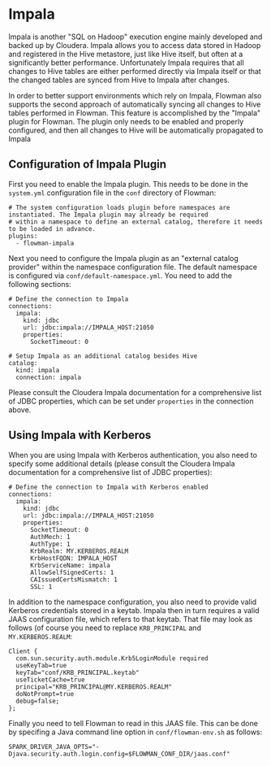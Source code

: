# Impala

Impala is another "SQL on Hadoop" execution engine mainly developed and backed up by Cloudera. Impala allows you to
access data stored in Hadoop and registered in the Hive metastore, just like Hive itself, but often at a significantly
better performance. Unfortunately Impala requires that all changes to Hive tables are either performed directly via
Impala itself or that the changed tables are synced from Hive to Impala after changes.

In order to better support environments which rely on Impala, Flowman also supports the second approach of automatically
syncing all changes to Hive tables performed in Flowman. This feature is accomplished by the "Impala" plugin for
Flowman. The plugin only needs to be enabled and properly configured, and then all changes to Hive will be 
automatically propagated to Impala


## Configuration of Impala Plugin

First you need to enable the Impala plugin. This needs to be done in the `system.yml` configuration file in the
`conf` directory of Flowman:
```
# The system configuration loads plugin before namespaces are instantiated. The Impala plugin may already be required
# within a namespace to define an external catalog, therefore it needs to be loaded in advance.
plugins:
  - flowman-impala
```

Next you need to configure the Impala plugin as an "external catalog provider" within the namespace configuration file.
The default namespace is configured via `conf/default-namespace.yml`. You need to add the following sections:
```
# Define the connection to Impala
connections:
  impala:
    kind: jdbc
    url: jdbc:impala://IMPALA_HOST:21050
    properties:
      SocketTimeout: 0

# Setup Impala as an additional catalog besides Hive
catalog:
  kind: impala
  connection: impala
```
Please consult the Cloudera Impala documentation for a comprehensive list of JDBC properties, which can be set under
`properties` in the connection above.
 

## Using Impala with Kerberos

When you are using Impala with Kerberos authentication, you also need to specify some additional details (please
consult the Cloudera Impala documentation for a comprehensive list of JDBC properties):
```
# Define the connection to Impala with Kerberos enabled
connections:
  impala:
    kind: jdbc
    url: jdbc:impala://IMPALA_HOST:21050
    properties:
      SocketTimeout: 0
      AuthMech: 1
      AuthType: 1
      KrbRealm: MY.KERBEROS.REALM
      KrbHostFQDN: IMPALA_HOST
      KrbServiceName: impala
      AllowSelfSignedCerts: 1
      CAIssuedCertsMismatch: 1
      SSL: 1
```

In addition to the namespace configuration, you also need to provide valid Kerberos credentials stored in a keytab.
Impala then in turn requires a valid JAAS configuration file, which refers to that keytab. That file may look as
follows (of course you need to replace `KRB_PRINCIPAL` and `MY.KERBEROS.REALM`:
```
Client {
  com.sun.security.auth.module.Krb5LoginModule required
  useKeyTab=true
  keyTab="conf/KRB_PRINCIPAL.keytab"
  useTicketCache=true
  principal="KRB_PRINCIPAL@MY.KERBEROS.REALM"
  doNotPrompt=true
  debug=false;
};
```
Finally you need to tell Flowman to read in this JAAS file. This can be done by specifing a Java command line option
in `conf/flowman-env.sh` as follows:
```
SPARK_DRIVER_JAVA_OPTS="-Djava.security.auth.login.config=$FLOWMAN_CONF_DIR/jaas.conf"
``` 
